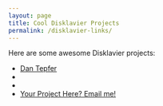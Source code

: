 ```yaml
---
layout: page
title: Cool Disklavier Projects
permalink: /disklavier-links/
---
```


Here are some awesome Disklavier projects:

- [Dan Tepfer](https://dantepfer.com/)
- <!-- [Pablo Castro's Interactive Loops](https://pablocastro.net/) -->
- <!-- [Nikhil's Generative Studies](https://example.com/nikhil)   -->
- [Your Project Here? Email me!](mailto:youremail@example.com)

